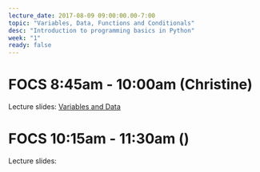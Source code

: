 ```yaml
---
lecture_date: 2017-08-09 09:00:00.00-7:00
topic: "Variables, Data, Functions and Conditionals"
desc: "Introduction to programming basics in Python"
week: "1"
ready: false
---
```


# FOCS 8:45am - 10:00am (Christine)

Lecture slides: [Variables and Data](W1Wed845_PythonVariablesDataMethods.pdf)




# FOCS 10:15am - 11:30am ()

Lecture slides: 
